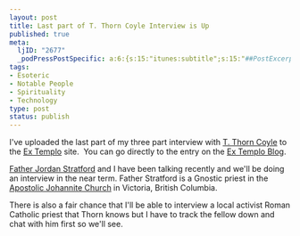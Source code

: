 ```yaml
--- 
layout: post
title: Last part of T. Thorn Coyle Interview is Up
published: true
meta: 
  ljID: "2677"
  _podPressPostSpecific: a:6:{s:15:"itunes:subtitle";s:15:"##PostExcerpt##";s:14:"itunes:summary";s:15:"##PostExcerpt##";s:15:"itunes:keywords";s:17:"##WordPressCats##";s:13:"itunes:author";s:10:"##Global##";s:15:"itunes:explicit";s:7:"Default";s:12:"itunes:block";s:7:"Default";}
tags: 
- Esoteric
- Notable People
- Spirituality
- Technology
type: post
status: publish
---
```

I've uploaded the last part of my three part interview with <a href="http://www.thorncoyle.com/">T. Thorn Coyle</a> to the <a href="http://www.extemplo.org">Ex Templo</a> site.  You can go directly to the entry on the <a href="http://www.extemplo.org/?p=12">Ex Templo Blog</a>.

<a href="http://egina2.blogspot.com/">Father Jordan Stratford</a> and I have been talking recently and we'll be doing an interview in the near term. Father Stratford is a Gnostic priest in the  <a href="http://www.johannite.org/">Apostolic Johannite Church</a> in Victoria, British Columbia.

There is also a fair chance that I'll be able to interview a local activist Roman Catholic priest that Thorn knows but I have to track the fellow down and chat with him first so we'll see.
